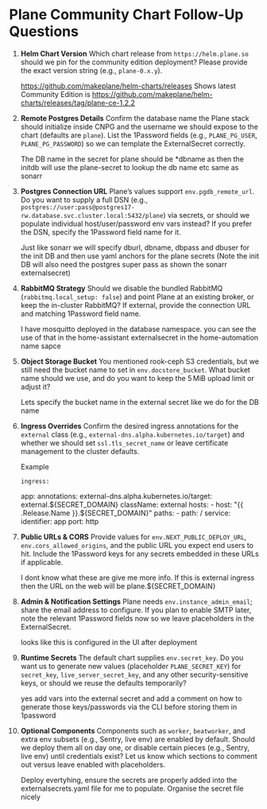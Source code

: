 # Plane Community Chart Follow-Up Questions

1. **Helm Chart Version**
   Which chart release from `https://helm.plane.so` should we pin for the community edition deployment? Please provide the exact version string (e.g., `plane-0.x.y`).

   https://github.com/makeplane/helm-charts/releases
   Shows latest Community Edition is https://github.com/makeplane/helm-charts/releases/tag/plane-ce-1.2.2

2. **Remote Postgres Details**
   Confirm the database name the Plane stack should initialize inside CNPG and the username we should expose to the chart (defaults are `plane`). List the 1Password fields (e.g., `PLANE_PG_USER`, `PLANE_PG_PASSWORD`) so we can template the ExternalSecret correctly.

   The DB name in the secret for plane should be *dbname as then the initdb will use the plane-secret to lookup the db name etc same as sonarr

3. **Postgres Connection URL**
   Plane’s values support `env.pgdb_remote_url`. Do you want to supply a full DSN (e.g., `postgres://user:pass@postgres17-rw.database.svc.cluster.local:5432/plane`) via secrets, or should we populate individual host/user/password env vars instead? If you prefer the DSN, specify the 1Password field name for it.

   Just like sonarr we will specify dburl, dbname, dbpass and dbuser for the init DB and then use yaml anchors for the plane secrets
   (Note the init DB will also need the postgres super pass as shown the sonarr externalsecret)

4. **RabbitMQ Strategy**
   Should we disable the bundled RabbitMQ (`rabbitmq.local_setup: false`) and point Plane at an existing broker, or keep the in-cluster RabbitMQ? If external, provide the connection URL and matching 1Password field name.

   I have mosquitto deployed in the database namespace. you can see the use of that in the home-assistant externalsecret in the home-automation name sapce

5. **Object Storage Bucket**
   You mentioned rook-ceph S3 credentials, but we still need the bucket name to set in `env.docstore_bucket`. What bucket name should we use, and do you want to keep the 5 MiB upload limit or adjust it?

   Lets specify the bucket name in the external secret like we do for the DB name

6. **Ingress Overrides**
   Confirm the desired ingress annotations for the `external` class (e.g., `external-dns.alpha.kubernetes.io/target`) and whether we should set `ssl.tls_secret_name` or leave certificate management to the cluster defaults.

   Example

       ingress:
      app:
        annotations:
          external-dns.alpha.kubernetes.io/target: external.${SECRET_DOMAIN}
        className: external
        hosts:
          - host: "{{ .Release.Name }}.${SECRET_DOMAIN}"
            paths:
              - path: /
                service:
                  identifier: app
                  port: http

7. **Public URLs & CORS**
   Provide values for `env.NEXT_PUBLIC_DEPLOY_URL`, `env.cors_allowed_origins`, and the public URL you expect end users to hit. Include the 1Password keys for any secrets embedded in these URLs if applicable.

   I dont know what these are give me more info. If this is external ingress then the URL on the web will be plane.${SECRET_DOMAIN}

8. **Admin & Notification Settings**
   Plane needs `env.instance_admin_email`; share the email address to configure. If you plan to enable SMTP later, note the relevant 1Password fields now so we leave placeholders in the ExternalSecret.

   looks like this is configured in the UI after deployment

9. **Runtime Secrets**
   The default chart supplies `env.secret_key`. Do you want us to generate new values (placeholder `PLANE_SECRET_KEY`) for `secret_key`, `live_server_secret_key`, and any other security-sensitive keys, or should we reuse the defaults temporarily?

   yes add vars into the external secret and add a comment on how to generate those keys/passwords via the CLI before storing them in 1password

10. **Optional Components**
    Components such as `worker`, `beatworker`, and extra env subsets (e.g., Sentry, live env) are enabled by default. Should we deploy them all on day one, or disable certain pieces (e.g., Sentry, live env) until credentials exist? Let us know which sections to comment out versus leave enabled with placeholders.

    Deploy evertyhing, ensure the secrets are properly added into the externalsecrets.yaml file for me to populate.
    Organise the secret file nicely
